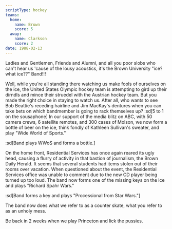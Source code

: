 ```yaml
---
scriptType: hockey
teams:
  home:
    name: Brown
    score: 5
  away:
    name: Clarkson
    score: 2
date: 1988-02-13
---
```


Ladies and Gentlemen, Friends and Alumni, and all you poor slobs who can't hear us 'cause of the lousy acoustics, it's the Brown University "ice? what ice??" Band!!!

Well, while you're all standing there watching us make fools of ourselves on the ice, the United States Olympic hockey team is attempting to gird up their dirndls and mince their struedel with the Austrian hockey team. But you made the right choice in staying to watch us. After all, who wants to see Bob Beattie's receding hairline and Jim MacKay's dentures when you can take bets on which bandmember is going to rack themselves up? :sd[5 to 1 on the sousaphone] In our support of the media blitz on ABC, with 50 camera crews, 6 satellite remotes, and 300 cases of Molson, we now form a bottle of beer on the ice, think fondly of Kathleen Sullivan's sweater, and play "Wide World of Sports."

:sd[Band plays WWoS and forms a bottle.]

On the home front, Residential Services has once again reared its ugly head, causing a flurry of activity in that bastion of journalism, the Brown Daily Herald. It seems that several students had items stolen out of their rooms over vacation. When questioned about the event, the Residential Services office was unable to comment due to the new CD player being turned up too loud. The band now forms one of the missing keys on the ice and plays "Richard Spahr Wars."

:sd[Band forms a key and plays "Processional from Star Wars."]

The band now does what we refer to as a counter skate, what you refer to as an unholy mess.

Be back in 2 weeks when we play Princeton and lick the pussies.
